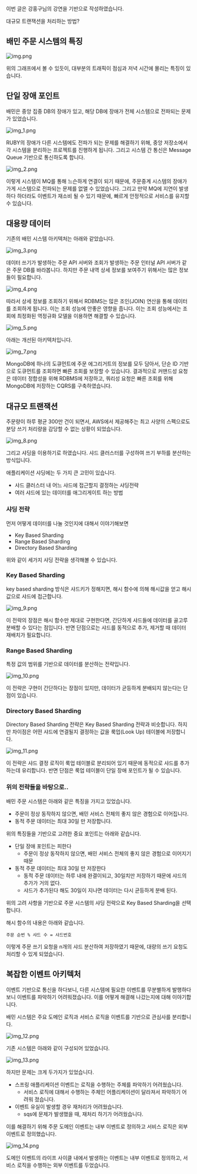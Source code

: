

이번 글은 강홍구님의 강연을 기반으로 작성하였습니다.

대규모 트랜잭션을 처리하는 방법?

## 배민 주문 시스템의 특징

![img.png](img.png)

위의 그래프에서 볼 수 있듯이, 대부분의 트래픽이 점심과 저녁 시간에 몰리는 특징이 있습니다. 



## 단일 장애 포인트 
배민은 중앙 집중 DB의 장애가 있고, 해당 DB에 장애가 전체 시스템으로 전파되는 문제가 있었습니다. 

![img_1.png](img_1.png)

RUBY의 장애가 다른 시스템에도 전파가 되는 문제를 해결하기 위해, 중앙 저장소에서 각 시스템을 분리하는 프로젝트를 진행하게 됩니다. 
그리고 시스템 간 통신은 Message Queue 기반으로 통신하도록 합니다. 

![img_2.png](img_2.png)

이렇게 시스템이 MQ를 통해 느슨하게 연결이 되기 때문에, 주문중계 시스템의 장애가 가게 시스템으로 전파되는 문제를 없앨 수 있었습니다.
그리고 만약 MQ에 지연이 발생하다 하더라도 이벤트가 재소비 될 수 있기 때문에, 빠르게 안정적으로 서비스를 유지할 수 있습니다.

## 대용량 데이터 

기존의 배민 시스템 아키텍처는 아래와 같았습니다.

![img_3.png](img_3.png)

데이터 쓰기가 발생하는 주문 API 서버와 조회가 발생하는 주문 인터널 API 서버가 같은 주문 DB를 바라봅니다.
하지만 주문 내역 상세 정보를 보여주기 위해서는 많은 정보들이 필요합니다. 

![img_4.png](img_4.png)

따라서 상세 정보를 조회하기 위해서 RDBMS는 많은 조인(JOIN) 연산을 통해 데이터를 조회하게 됩니다. 이는 조회 성능에 안좋은 영향을 줍니다. 
이는 조회 성능에서는 조회에 최정화된 역정규화 모델을 이용하면 해결할 수 있습니다. 

![img_5.png](img_5.png)

아래는 개선된 아키텍처입니다.

![img_7.png](img_7.png)

MongoDB에 하나의 도큐먼트에 주문 에그리거트의 정보를 모두 담아서, 단순 ID 기반으로 도큐먼트를 조회하면 빠른 조회를 보장할 수 있습니다.
결과적으로 커맨드성 요청은 데이터 정합성을 위해 RDBMS에 저장하고, 쿼리성 요청은 빠른 조회를 위해 MongoDB에 저장하는 CQRS를 구축하였습니다.


## 대규모 트랜잭션

주문량이 하루 평균 300만 건이 되면서, AWS에서 제공해주는 최고 사양의 스펙으로도 분당 쓰기 처리량을 감당할 수 없는 상황이 되었습니다.

![img_8.png](img_8.png)

그리고 샤딩을 이용하기로 하였습니다. 샤드 클러스터를 구성하여 쓰기 부하를 분산하는 방식입니다.

애플리케이션 샤딩에는 두 가지 큰 고민이 있습니다. 
- 샤드 클러스터 내 어느 샤드에 접근할지 결정하는 샤딩전략 
- 여러 샤드에 있는 데이터를 애그리게이트 하는 방법 

### 샤딩 전략 
먼저 어떻게 데이터를 나눌 것인지에 대해서 이야기해보면
- Key Based Sharding
- Range Based Sharding 
- Directory Based Sharding 

위와 같이 세가지 샤딩 전략을 생각해볼 수 있습니다. 

### Key Based Sharding 
key based sharding 방식은 샤드키가 정해지면, 해시 함수에 의해 해시값을 얻고 해시값으로 샤드에 접근합니다. 

![img_9.png](img_9.png)

이 전략의 장점은 해시 함수만 제대로 구현한다면, 간단하게 샤드들에 데이터를 골고루 분배할 수 있다는 점입니다. 
반면 단점으로는 샤드를 동적으로 추가, 제거할 때 데이터 재배치가 필요합니다. 

### Range Based Sharding 

특정 값의 범위를 기반으로 데이터를 분산하는 전략입니다.  

![img_10.png](img_10.png)

이 전략은 구현이 간단하다는 장점이 있지만, 데이터가 균등하게 분배되지 않는다는 단점이 있습니다.

### Directory Based Sharding 

Directory Based Sharding 전략은 Key Based Sharding 전략과 비슷합니다. 하지만 차이점은 어떤 샤드에 연결될지 결정하는 값을 룩업(Look Up) 테이블에 저장합니다.

![img_11.png](img_11.png)

이 전략은 샤드 결정 로직이 룩업 테이블로 분리되어 있기 때문에 동적으로 샤드를 추가하는데 유리합니다. 반면 단점은 룩업 테이블이 단일 장애 포인트가 될 수 있습니다. 


### 위의 전략들을 바탕으로..
배민 주문 시스템은 아래와 같은 특징을 가지고 있었습니다.
- 주문이 정상 동작하지 않으면, 배민 서비스 전체의 좋지 않은 경험으로 이어집니다. 
- 동적 주문 데이터는 최대 30일 만 저장합니다. 

위의 특징들을 기반으로 고려한 중요 포인트는 아래와 같습니다. 
- 단일 장애 포인트는 피한다
  - 주문이 정상 동작하지 않으면, 배민 서비스 전체의 좋지 않은 경험으로 이어지기 때문
- 동적 주문 데이터는 최대 30일 만 저장한다
  - 동적 주문 데이터는 하루 내에 완결이되고, 30일치만 저장하기 때문에 샤드의 추가가 거의 없다. 
  - 샤드가 추가된다 해도 30일이 지나면 데이터는 다시 균등하게 분배 된다.

위의 고려 사항을 기반으로 주문 시스템의 샤딩 전략으로 Key Based Sharding을 선택합니다. 

해시 함수의 내용은 아래와 같습니다.  
```
주문 순번 % 샤드 수 = 샤드번호
```

이렇게 주문 쓰기 요청을 n개의 샤드 분산하여 저장하였기 때문에, 대량의 쓰기 요청도 처리할 수 있게 되었습니다. 

## 복잡한 이벤트 아키텍처 
 
이벤트 기반으로 통신을 하다보니, 다른 시스템에 필요한 이벤트를 무분별하게 발행하다보니 이벤트를 파악하기 어려워졌습니다. 
이를 어떻게 해결해 나갔는지에 대해 이야기합니다. 

배민 시스템은 주요 도메인 로직과 서비스 로직을 이벤트를 기반으로 관심사를 분리합니다.

![img_12.png](img_12.png)

기존 시스템은 아래와 같이 구성되어 있었습니다. 

![img_13.png](img_13.png)

하지만 문제는 크게 두가지가 있었습니다. 
- 스프링 애플리케이션 이벤트는 로직을 수행하는 주체를 파악하기 어려웠습니다.
  - 서비스 로직에 대해서 수행하는 주체인 어플리케이션이 달라져서 파악하기 어려워 졌습니다. 
- 이벤트 유실이 발생할 경우 재처리가 어려웠습니다. 
  - sqs에 문제가 발생했을 때, 재처리 하기가 어려웠습니다. 

이를 해결하기 위해 주문 도메인 이벤트는 내부 이벤트로 정의하고 서비스 로직은 외부 이벤트로 정의했습니다. 

![img_14.png](img_14.png)

도메인 이벤트의 라이프 사이클 내에서 발생하는 이벤트는 내부 이벤트로 정의하고, 서비스 로직을 수행하는 외부 이벤트를 두었습니다.  

 